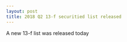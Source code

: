```yaml
---
layout: post
title: 2018 Q2 13-f securitied list released
---
```

A new 13-f list was released today

    